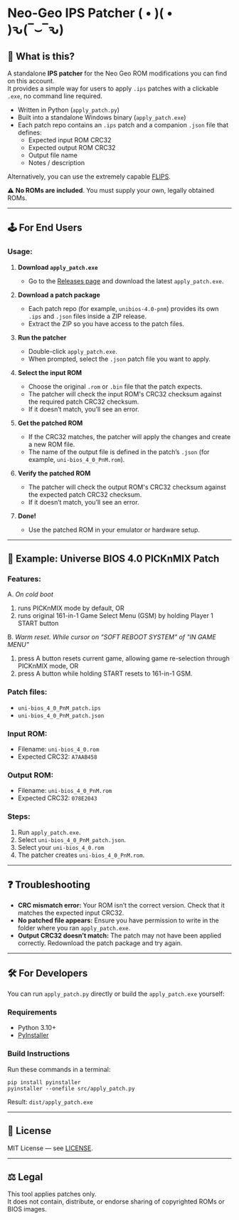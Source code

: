 # Neo-Geo IPS Patcher ( • )( • )ԅ(‾⌣‾ԅ)

## 🔧 What is this?

A standalone **IPS patcher** for the Neo Geo ROM modifications you can find on this account.  
It provides a simple way for users to apply `.ips` patches with a clickable `.exe`, no command line required.

- Written in Python (`apply_patch.py`)  
- Built into a standalone Windows binary (`apply_patch.exe`)  
- Each patch repo contains an `.ips` patch and a companion `.json` file that defines:
  - Expected input ROM CRC32
  - Expected output ROM CRC32
  - Output file name
  - Notes / description

Alternatively, you can use the extremely capable [FLIPS](https://github.com/Alcaro/Flips).

⚠️ **No ROMs are included**. You must supply your own, legally obtained ROMs.

---

## 🕹️ For End Users

### Usage:

1. **Download `apply_patch.exe`**  
   - Go to the [Releases page](../../releases) and download the latest `apply_patch.exe`.  

2. **Download a patch package**  
   - Each patch repo (for example, `unibios-4.0-pnm`) provides its own `.ips` and `.json` files inside a ZIP release.  
   - Extract the ZIP so you have access to the patch files.

3. **Run the patcher**  
   - Double-click `apply_patch.exe`.  
   - When prompted, select the `.json` patch file you want to apply.

4. **Select the input ROM**  
   - Choose the original `.rom` or `.bin` file that the patch expects.  
   - The patcher will check the input ROM's CRC32 checksum against the required patch CRC32 checksum.  
   - If it doesn’t match, you’ll see an error.

5. **Get the patched ROM**  
   - If the CRC32 matches, the patcher will apply the changes and create a new ROM file.  
   - The name of the output file is defined in the patch’s `.json` (for example, `uni-bios_4_0_PnM.rom`).

6. **Verify the patched ROM**  
   - The patcher will check the output ROM's CRC32 checksum against the expected patch CRC32 checksum.  
   - If it doesn’t match, you’ll see an error.

7. **Done!**  
   - Use the patched ROM in your emulator or hardware setup.

---

## 🚀 Example: Universe BIOS 4.0 PICKnMIX Patch

### Features:

A. *On cold boot*
   1. runs PICKnMIX mode by default, OR
   2. runs original 161-in-1 Game Select Menu (GSM) by holding Player 1 START button  

B. *Warm reset. While cursor on "SOFT REBOOT SYSTEM" of "IN GAME MENU"*  
   1. press A button resets current game, allowing game re-selection through PICKnMIX mode, OR
   2. press A button while holding START resets to 161-in-1 GSM.

### Patch files:
- `uni-bios_4_0_PnM_patch.ips`  
- `uni-bios_4_0_PnM_patch.json`  

### Input ROM:
- Filename: `uni-bios_4_0.rom`  
- Expected CRC32: `A7AAB458`  

### Output ROM:
- Filename: `uni-bios_4_0_PnM.rom`  
- Expected CRC32: `078E2043`  

### Steps:
1. Run `apply_patch.exe`.  
2. Select `uni-bios_4_0_PnM_patch.json`.  
3. Select your `uni-bios_4_0.rom`  
4. The patcher creates `uni-bios_4_0_PnM.rom`.  

---

## ❓ Troubleshooting
- **CRC mismatch error:** Your ROM isn’t the correct version. Check that it matches the expected input CRC32.  
- **No patched file appears:** Ensure you have permission to write in the folder where you ran `apply_patch.exe`.  
- **Output CRC32 doesn’t match:** The patch may not have been applied correctly. Redownload the patch package and try again.  

---

## 🛠 For Developers

You can run `apply_patch.py` directly or build the `apply_patch.exe` yourself:

### Requirements
- Python 3.10+  
- [PyInstaller](https://pyinstaller.org)  

### Build Instructions

Run these commands in a terminal:

```
pip install pyinstaller
pyinstaller --onefile src/apply_patch.py
```

Result: `dist/apply_patch.exe`

---


## 📜 License
MIT License — see [LICENSE](LICENSE).  

---

## ⚖️ Legal
This tool applies patches only.  
It does not contain, distribute, or endorse sharing of copyrighted ROMs or BIOS images.  

